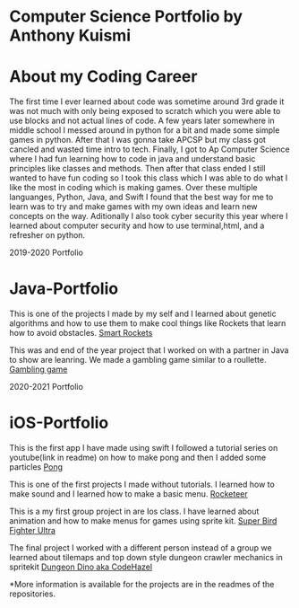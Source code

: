 # Computer Science Portfolio by Anthony Kuismi


# About my Coding Career
The first time I ever learned about code was sometime around 3rd grade it was not much with only being exposed to scratch which you were able to use blocks and not actual lines of code. A few years later somewhere in middle school I messed around in python for a bit and made some simple games in python. After that I was gonna take APCSP but my class got cancled and wasted time intro to tech. Finally, I got to Ap Computer Science where I had fun learning how to code in java and understand basic principles like classes and methods. Then after that class ended I still wanted to have fun coding so I took this class which I was able to do what I like the most in coding which is making games. Over these multiple languanges, Python, Java, and Swift I found that the best way for me to learn was to try and make games with my own ideas and learn new concepts on the way. Aditionally I also took cyber security this year where I learned about computer security and how to use terminal,html, and a refresher on python.


2019-2020 Portfolio
# Java-Portfolio
This is one of the projects I made by my self and I learned about genetic algorithms and how to use them to make cool things like Rockets that learn how to avoid obstacles. 
[Smart Rockets](https://github.com/AnthonyKuismi/Smart-Rockets/blob/main/README.md)

This was and end of the year project that I worked on with a partner in Java to show are leanring. We made a gambling game similar to a roullette.
[Gambling game](https://github.com/AnthonyKuismi/Java-end-of-year-Project)




2020-2021 Portfolio

# iOS-Portfolio

This is the first app I have made using swift I followed a tutorial series on youtube(link in readme) on how to make pong and then I added some particles 
[Pong](https://github.com/AnthonyKuismi/Pong)

This is one of the first projects I made without tutorials. I learned how to make sound and I learned how to make a basic menu.
[Rocketeer](https://github.com/AnthonyKuismi/Rocketeer)

This is a my first group project in are Ios class. I have learned about animation and how to make menus for games using sprite kit.
[Super Bird Fighter Ultra](https://github.com/AnthonyKuismi/Super-Bird-Fighter-Ultra)

The final project I worked with a different person instead of a group we learned about tilemaps and top down style dungeon crawler mechanics in spritekit
[Dungeon Dino aka CodeHazel](https://github.com/AnthonyKuismi/CodeHazel)


*More information is available for the projects are in the readmes of the repositories.
